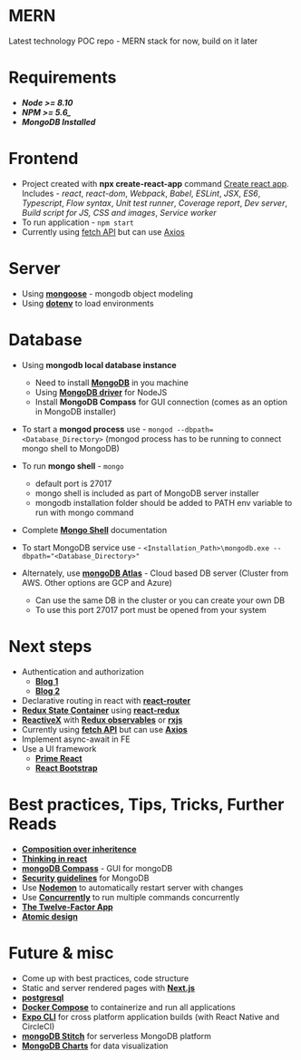 # MERN
Latest technology POC repo - MERN stack for now, build on it later

# Requirements
* ***Node >= 8.10***
* ***NPM >= 5.6_***
* ***MongoDB Installed***

# Frontend
* Project created with **npx create-react-app** command [Create react app](https://reactjs.org/docs/create-a-new-react-app.html). Includes - *react*, *react-dom*, *Webpack*, *Babel*, *ESLint*, *JSX*, *ES6*, *Typescript*, *Flow syntax*, *Unit test runner*, *Coverage report*, *Dev server*, *Build script for JS, CSS and images*, *Service worker*
* To run application - `npm start`
* Currently using [fetch API](https://developer.mozilla.org/en-US/docs/Web/API/Fetch_API) but can use [Axios](https://github.com/axios/axios)

# Server
* Using [**mongoose**](https://mongoosejs.com/) - mongodb object modeling
* Using [**dotenv**](https://www.npmjs.com/package/dotenv) to load environments

# Database
* Using **mongodb local database instance**
  - Need to install [**MongoDB**](https://docs.mongodb.com/manual/tutorial/install-mongodb-on-windows/) in you machine
  - Using [**MongoDB driver**](http://mongodb.github.io/node-mongodb-native/3.4/quick-start/quick-start/) for NodeJS
  - Install **MongoDB Compass** for GUI connection (comes as an option in MongoDB installer)
* To start a **mongod process** use - `mongod --dbpath=<Database_Directory>` (mongod process has to be running to connect mongo shell to MongoDB)
* To run **mongo shell** - `mongo`
  - default port is 27017
  - mongo shell is included as part of MongoDB server installer
  - mongodb installation folder should be added to PATH env variable to run with mongo command
* Complete [**Mongo Shell**](https://docs.mongodb.com/manual/mongo/) documentation
* To start MongoDB service use - `<Installation_Path>\mongodb.exe --dbpath="<Database_Directory>"`

* Alternately, use [**mongoDB Atlas**](https://www.mongodb.com/cloud/atlas) - Cloud based DB server (Cluster from AWS. Other options are GCP and Azure)
  - Can use the same DB in the cluster or you can create your own DB
  - To use this port 27017 port must be opened from your system

# Next steps
* Authentication and authorization
  - [**Blog 1**](https://medium.com/swlh/jwt-authentication-authorization-in-nodejs-express-mongodb-rest-apis-2019-ad14ec818122)
  - [**Blog 2**](https://medium.com/quick-code/handling-authentication-and-authorization-with-node-7f9548fedde8)
* Declarative routing in react with [**react-router**](https://www.npmjs.com/package/react-router)
* [**Redux State Container**](https://redux.js.org/) using [**react-redux**](https://react-redux.js.org/introduction/quick-start)
* [**ReactiveX**](http://reactivex.io/) with [**Redux observables**](https://redux-observable.js.org/) or [**rxjs**](https://rxjs-dev.firebaseapp.com/)
* Currently using [**fetch API**](https://developer.mozilla.org/en-US/docs/Web/API/Fetch_API) but can use [**Axios**](https://github.com/axios/axios)
* Implement async-await in FE
* Use a UI framework
  - [**Prime React**](https://www.primefaces.org/primereact/#/)
  - [**React Bootstrap**](https://react-bootstrap.github.io/)

# Best practices, Tips, Tricks, Further Reads
* [**Composition over inheritence**](https://reactjs.org/docs/composition-vs-inheritance.html)
* [**Thinking in react**](https://reactjs.org/docs/thinking-in-react.html)
* [**mongoDB Compass**](https://docs.mongodb.com/compass/current/) - GUI for mongoDB
* [**Security guidelines**](https://docs.mongodb.com/manual/administration/security-checklist/) for MongoDB
* Use [**Nodemon**](https://www.npmjs.com/package/nodemon) to automatically restart server with changes
* Use [**Concurrently**](https://www.npmjs.com/package/concurrently) to run multiple commands concurrently
* [**The Twelve-Factor App**](https://12factor.net/)
* [**Atomic design**](https://bradfrost.com/blog/post/atomic-web-design/)

# Future & misc
* Come up with best practices, code structure
* Static and server rendered pages with [**Next.js**](https://nextjs.org/learn/basics/getting-started)
* [**postgresql**](https://www.postgresql.org/docs/)
* [**Docker Compose**](https://docs.docker.com/compose/) to containerize and run all applications
* [**Expo CLI**](https://expo.io/) for cross platform application builds (with React Native and CircleCI)
* [**mongoDB Stitch**](https://www.mongodb.com/cloud/stitch) for serverless MongoDB platform
* [**MongoDB Charts**](https://docs.mongodb.com/charts/master/) for data visualization